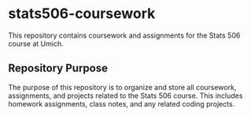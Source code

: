 # stats506-coursework
This repository contains coursework and assignments for the Stats 506 course at Umich.
## Repository Purpose
The purpose of this repository is to organize and store all coursework, assignments, and projects related to the Stats 506 course. This includes homework assignments, class notes, and any related coding projects.
